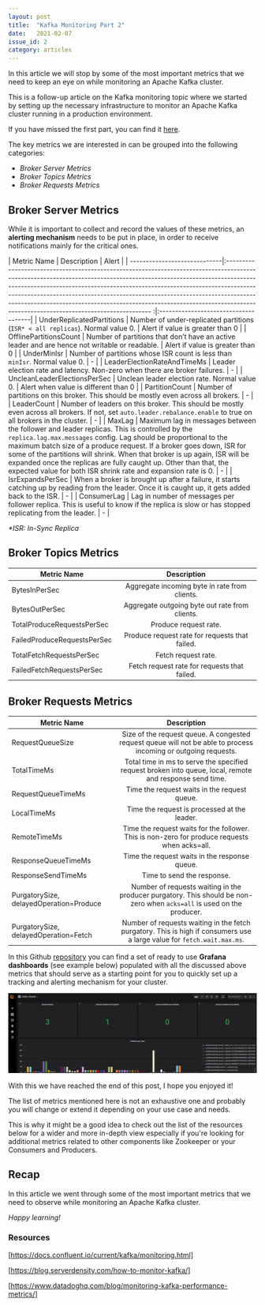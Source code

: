 ```yaml
---
layout: post
title:  "Kafka Monitoring Part 2"
date:   2021-02-07
issue_id: 2
category: articles
---
```

In this article we will stop by some of the most important metrics that we need to keep an eye on while monitoring an Apache Kafka cluster. 

This is a follow-up article on the Kafka monitoring topic where we started by setting up the necessary infrastructure to monitor an Apache Kafka cluster running in a production environment.

If you have missed the first part, you can find it [here].

The key metrics we are interested in can be grouped into the following categories:

- *Broker Server Metrics* 
- *Broker Topics Metrics*
- *Broker Requests Metrics*

## Broker Server Metrics ##

While it is important to collect and record the values of these metrics, an **alerting mechanism** needs to be put in place, in order to receive notifications mainly for the critical ones. 

| Metric Name                  | Description                                                                                                                                                                                                                                                                                                                                                                                                                                                   | Alert                                |
| -----------------------------|:------------------------------------------------------------------------------------------------------------------------------------------------------------------------------------------------------------------------------------------------------------------------------------------------------------------------------------------------------------------------------------------------------------------------------------------------------------ :|:-------------------------------------|
| UnderReplicatedPartitions    | Number of under-replicated partitions (`ISR* < all replicas`). Normal value 0.    																																																																																											   | Alert if value is greater than 0     |
| OfflinePartitionsCount       | Number of partitions that don’t have an active leader and are hence not writable or readable.																																																																																								   | Alert if value is greater than 0     |
| UnderMinIsr                  | Number of partitions whose ISR count is less than `minIsr`. Normal value 0.    																																																																																									           | -                                    |
| LeaderElectionRateAndTimeMs  | Leader election rate and latency. Non-zero when there are broker failures.  																																																																																									               | -                                    |
| UncleanLeaderElectionsPerSec | Unclean leader election rate. Normal value 0.    																																																																																																			   | Alert when value is different than 0 |
| PartitionCount               | Number of partitions on this broker. This should be mostly even across all brokers.      																																																																																									   | -                                    |
| LeaderCount                  | Number of leaders on this broker. This should be mostly even across all brokers. If not, set `auto.leader.rebalance.enable` to true on all brokers in the cluster.    																																																																						   | -                                    |
| MaxLag                       | Maximum lag in messages between the follower and leader replicas. This is controlled by the `replica.lag.max.messages` config. Lag should be proportional to the maximum batch size of a produce request. If a broker goes down, ISR for some of the partitions will shrink. When that broker is up again, ISR will be expanded once the replicas are fully caught up. Other than that, the expected value for both ISR shrink rate and expansion rate is 0.  | -                                    |
| IsrExpandsPerSec             | When a broker is brought up after a failure, it starts catching up by reading from the leader. Once it is caught up, it gets added back to the ISR.    																																																																						               | -                                    |
| ConsumerLag                  | Lag in number of messages per follower replica. This is useful to know if the replica is slow or has stopped replicating from the leader.    																																																																												   | -                                    |

*\*ISR: In-Sync Replica*
## Broker Topics Metrics ##

| Metric Name                 | Description                                   |
| --------------------------- |:---------------------------------------------:|
| BytesInPerSec               | Aggregate incoming byte in rate from clients. |
| BytesOutPerSec              | Aggregate outgoing byte out rate from clients.|
| TotalProduceRequestsPerSec  | Produce request rate.                         |
| FailedProduceRequestsPerSec | Produce request rate for requests that failed.|
| TotalFetchRequestsPerSec    | Fetch request rate.                           |
| FailedFetchRequestsPerSec   | Fetch request rate for requests that failed.  |


## Broker Requests Metrics ##

| Metric Name                             | Description   |
| ----------------------------------------|:----------------------------------------------------------------------------------------------------------------------:|
| RequestQueueSize                        | Size of the request queue. A congested request queue will not be able to process incoming or outgoing requests.        |
| TotalTimeMs                             | Total time in ms to serve the specified request broken into queue, local, remote and response send time.               |
| RequestQueueTimeMs                      | Time the request waits in the request queue.                                                                           |
| LocalTimeMs                             | Time the request is processed at the leader.                                                                           |
| RemoteTimeMs                            | Time the request waits for the follower. This is non-zero for produce requests when acks=all.                          |
| ResponseQueueTimeMs                     | Time the request waits in the response queue.                                                                          |
| ResponseSendTimeMs                      | Time to send the response.                                                                                             |
| PurgatorySize, delayedOperation=Produce | Number of requests waiting in the producer purgatory. This should be non-zero when `acks=all` is used on the producer. |
| PurgatorySize, delayedOperation=Fetch   | Number of requests waiting in the fetch purgatory. This is high if consumers use a large value for `fetch.wait.max.ms`.|


In this Github [repository] you can find a set of ready to use **Grafana dashboards** (see example below) populated with all the discussed above metrics that should serve as a starting point for you to quickly set up a tracking and alerting mechanism for your cluster.     

![image](/assets/images/articles/2_grafana_dashboard.png)


With this we have reached the end of this post, I hope you enjoyed it! 

The list of metrics mentioned here is not an exhaustive one and probably you will change or extend it depending on your use case and needs. 

This is why it might be a good idea to check out the list of the resources below for a wider and more in-depth view especially if you're looking for additional metrics related to other components like Zookeeper or your Consumers and Producers.  


## Recap ## 

In this article we went through some of the most important metrics that we need to observe while monitoring an Apache Kafka cluster.

*Happy learning!*

### Resources ###

[https://docs.confluent.io/current/kafka/monitoring.html]

[https://blog.serverdensity.com/how-to-monitor-kafka/]

[https://www.datadoghq.com/blog/monitoring-kafka-performance-metrics/]


[here]: https://firasesbai.github.io/articles/2021/01/01/kafka-monitoring.html 
[repository]: https://github.com/firasesbai/Monitoring-Kafka
[https://docs.confluent.io/current/kafka/monitoring.html]: https://docs.confluent.io/current/kafka/monitoring.html 
[https://blog.serverdensity.com/how-to-monitor-kafka/]: https://blog.serverdensity.com/how-to-monitor-kafka/
[https://www.datadoghq.com/blog/monitoring-kafka-performance-metrics/]: https://www.datadoghq.com/blog/monitoring-kafka-performance-metrics/ 